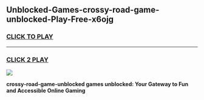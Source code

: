 
## Unblocked-Games-crossy-road-game-unblocked-Play-Free-x6ojg
<h3>
<a href="https://premium76.site?title=crossy-road-game-unblocked&ref=18A1">CLICK TO PLAY</a></h3>
<hr>

<h3>
<a href="https://premium76.site?title=crossy-road-game-unblocked&ref=18A1">CLICK 2 PLAY</a>
  
</h3>

<a href="https://premium76.site?title=crossy-road-game-unblocked&ref=18A1"><img src="https://clearcache.store/games.png"></a>


**crossy-road-game-unblocked games unblocked: Your Gateway to Fun and Accessible Online Gaming**
